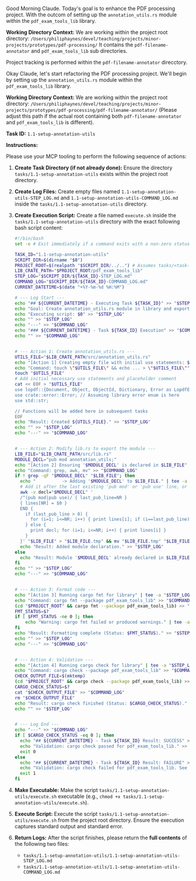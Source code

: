 Good Morning Claude. Today's goal is to enhance the PDF processing project. With the outcom of setting up the `annotation_utils.rs` module within the `pdf_exam_tools_lib` library.

**Working Directory Context:** We are working within the project root directory: `/Users/philiphaynes/devel/teaching/projects/minor-projects/prototypes/pdf-processing/`  It contains the `pdf-filename-annotator` and `pdf_exam_tools_lib` sub directories.

Project tracking is performed within the `pdf-filename-annotator` direcctory.




Okay Claude, let's start refactoring the PDF processing project. We'll begin by setting up the `annotation_utils.rs` module within the `pdf_exam_tools_lib` library.

**Working Directory Context:** We are working within the project root directory: `/Users/philiphaynes/devel/teaching/projects/minor-projects/prototypes/pdf-processing/pdf-filename-annotator/` (Please adjust this path if the actual root containing both `pdf-filename-annotator` and `pdf_exam_tools_lib` is different).

**Task ID:** `1.1-setup-annotation-utils`

**Instructions:**

Please use your MCP tooling to perform the following sequence of actions:

1.  **Create Task Directory (if not already done):** Ensure the directory `tasks/1.1-setup-annotation-utils` exists within the project root directory.

2.  **Create Log Files:** Create empty files named `1.1-setup-annotation-utils-STEP_LOG.md` and `1.1-setup-annotation-utils-COMMAND_LOG.md` inside the `tasks/1.1-setup-annotation-utils` directory.

3.  **Create Execution Script:** Create a file named `execute.sh` inside the `tasks/1.1-setup-annotation-utils` directory with the exact following bash script content:

    ```bash
    #!/bin/bash
    set -e # Exit immediately if a command exits with a non-zero status.

    TASK_ID="1.1-setup-annotation-utils"
    SCRIPT_DIR=$(dirname "$0")
    PROJECT_ROOT=$(realpath "$SCRIPT_DIR/../..") # Assumes tasks/<task-id>/execute.sh
    LIB_CRATE_PATH="$PROJECT_ROOT/pdf_exam_tools_lib"
    STEP_LOG="$SCRIPT_DIR/${TASK_ID}-STEP_LOG.md"
    COMMAND_LOG="$SCRIPT_DIR/${TASK_ID}-COMMAND_LOG.md"
    CURRENT_DATETIME=$(date "+%Y-%m-%d %H:%M")

    # --- Log Start ---
    echo "## ${CURRENT_DATETIME} - Executing Task ${TASK_ID}" >> "$STEP_LOG"
    echo "Goal: Create annotation_utils.rs module in library and export it." >> "$STEP_LOG"
    echo "Executing script: $0" >> "$STEP_LOG"
    echo "" >> "$STEP_LOG"
    echo "---" >> "$COMMAND_LOG"
    echo "### ${CURRENT_DATETIME} - Task ${TASK_ID} Execution" >> "$COMMAND_LOG"
    echo "" >> "$COMMAND_LOG"


    # --- Action 1: Create annotation_utils.rs ---
    UTILS_FILE="$LIB_CRATE_PATH/src/annotation_utils.rs"
    echo "[Action 1] Creating empty file with initial use statements: $UTILS_FILE" | tee -a "$STEP_LOG"
    echo "Command: touch \"$UTILS_FILE\" && echo ... > \"$UTILS_FILE\"" >> "$COMMAND_LOG"
    touch "$UTILS_FILE"
    # Add initial necessary use statements and placeholder comment
    cat << EOF > "$UTILS_FILE"
    use lopdf::{Document, Object, ObjectId, Dictionary, Error as LopdfError};
    use crate::error::Error; // Assuming library error enum is here
    use std::str;

    // Functions will be added here in subsequent tasks
    EOF
    echo "Result: Created ${UTILS_FILE}." >> "$STEP_LOG"
    echo "" >> "$STEP_LOG"
    echo "---" >> "$COMMAND_LOG"


    # --- Action 2: Modify lib.rs to export the module ---
    LIB_FILE="$LIB_CRATE_PATH/src/lib.rs"
    MODULE_DECL="pub mod annotation_utils;"
    echo "[Action 2] Ensuring '$MODULE_DECL' is declared in $LIB_FILE" | tee -a "$STEP_LOG"
    echo "Command: grep, awk, mv" >> "$COMMAND_LOG"
    if ! grep -qF "$MODULE_DECL" "$LIB_FILE"; then
      echo "          -> Adding '$MODULE_DECL' to $LIB_FILE." | tee -a "$STEP_LOG"
      # Add it after the last existing 'pub mod' or 'pub use' line, or at the start if none exist
      awk -v decl="$MODULE_DECL" '
      /^(pub mod|pub use)/ { last_pub_line=NR }
      { lines[NR] = $0 }
      END {
        if (last_pub_line > 0) {
          for (i=1; i<=NR; i++) { print lines[i]; if (i==last_pub_line) print decl; }
        } else {
          print decl; for (i=1; i<=NR; i++) { print lines[i] }
        }
      }' "$LIB_FILE" > "$LIB_FILE.tmp" && mv "$LIB_FILE.tmp" "$LIB_FILE"
      echo "Result: Added module declaration." >> "$STEP_LOG"
    else
      echo "Result: Module '$MODULE_DECL' already declared in $LIB_FILE." | tee -a "$STEP_LOG"
    fi
    echo "" >> "$STEP_LOG"
    echo "---" >> "$COMMAND_LOG"


    # --- Action 3: Format code ---
    echo "[Action 3] Running cargo fmt for library" | tee -a "$STEP_LOG"
    echo "Command: cargo fmt --package pdf_exam_tools_lib" >> "$COMMAND_LOG"
    (cd "$PROJECT_ROOT" && cargo fmt --package pdf_exam_tools_lib) >> "$COMMAND_LOG" 2>&1
    FMT_STATUS=$?
    if [ $FMT_STATUS -ne 0 ]; then
        echo "Warning: cargo fmt failed or produced warnings." | tee -a "$STEP_LOG"
    fi
    echo "Result: Formatting complete (Status: $FMT_STATUS)." >> "$STEP_LOG"
    echo "" >> "$STEP_LOG"
    echo "---" >> "$COMMAND_LOG"


    # --- Action 4: Validation ---
    echo "[Action 4] Running cargo check for library" | tee -a "$STEP_LOG"
    echo "Command: cargo check --package pdf_exam_tools_lib" >> "$COMMAND_LOG"
    CHECK_OUTPUT_FILE=$(mktemp)
    (cd "$PROJECT_ROOT" && cargo check --package pdf_exam_tools_lib) >> "$CHECK_OUTPUT_FILE" 2>&1
    CARGO_CHECK_STATUS=$?
    cat "$CHECK_OUTPUT_FILE" >> "$COMMAND_LOG"
    rm "$CHECK_OUTPUT_FILE"
    echo "Result: cargo check finished (Status: $CARGO_CHECK_STATUS)." >> "$STEP_LOG"
    echo "" >> "$STEP_LOG"


    # --- Log End ---
    echo "---" >> "$COMMAND_LOG"
    if [ $CARGO_CHECK_STATUS -eq 0 ]; then
      echo "## ${CURRENT_DATETIME} - Task ${TASK_ID} Result: SUCCESS" >> "$STEP_LOG"
      echo "Validation: cargo check passed for pdf_exam_tools_lib." >> "$STEP_LOG"
      exit 0
    else
      echo "## ${CURRENT_DATETIME} - Task ${TASK_ID} Result: FAILURE" >> "$STEP_LOG"
      echo "Validation: cargo check failed for pdf_exam_tools_lib. See command log for details." >> "$STEP_LOG"
      exit 1
    fi
    ```

4.  **Make Executable:** Make the script `tasks/1.1-setup-annotation-utils/execute.sh` executable (e.g., `chmod +x tasks/1.1-setup-annotation-utils/execute.sh`).

5.  **Execute Script:** Execute the script `tasks/1.1-setup-annotation-utils/execute.sh` from the project root directory. Ensure the execution captures standard output and standard error.

6.  **Return Logs:** After the script finishes, please return the **full contents** of the following two files:
    *   `tasks/1.1-setup-annotation-utils/1.1-setup-annotation-utils-STEP_LOG.md`
    *   `tasks/1.1-setup-annotation-utils/1.1-setup-annotation-utils-COMMAND_LOG.md`
